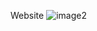 Website
![image2](https://github.com/sandhya235/Website/assets/139734867/1d053530-c3d4-4aa3-bf17-699c3504f8cf)

